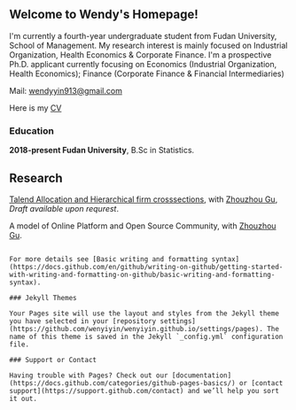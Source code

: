 ## Welcome to Wendy's Homepage!

I'm currently a fourth-year undergraduate student from Fudan University, School of Management. My research interest is mainly focused on Industrial Organization, Health Economics & Corporate Finance. I'm a prospective Ph.D. applicant currently focusing on Economics (Industrial Organization, Health Economics); Finance (Corporate Finance & Financial Intermediaries)
  
Mail: <wendyyin913@gmail.com>

Here is my [CV](/Wenyi_CV.pdf)


### Education
**2018-present Fudan University**, B.Sc in Statistics.



## Research
  
[Talend Allocation and Hierarchical firm crosssections](), with [Zhouzhou Gu](), _Draft available upon requrest_. 

A model of Online Platform and Open Source Community, with [Zhouzhou Gu]().


```

For more details see [Basic writing and formatting syntax](https://docs.github.com/en/github/writing-on-github/getting-started-with-writing-and-formatting-on-github/basic-writing-and-formatting-syntax).

### Jekyll Themes

Your Pages site will use the layout and styles from the Jekyll theme you have selected in your [repository settings](https://github.com/wenyiyin/wenyiyin.github.io/settings/pages). The name of this theme is saved in the Jekyll `_config.yml` configuration file.

### Support or Contact

Having trouble with Pages? Check out our [documentation](https://docs.github.com/categories/github-pages-basics/) or [contact support](https://support.github.com/contact) and we’ll help you sort it out.
